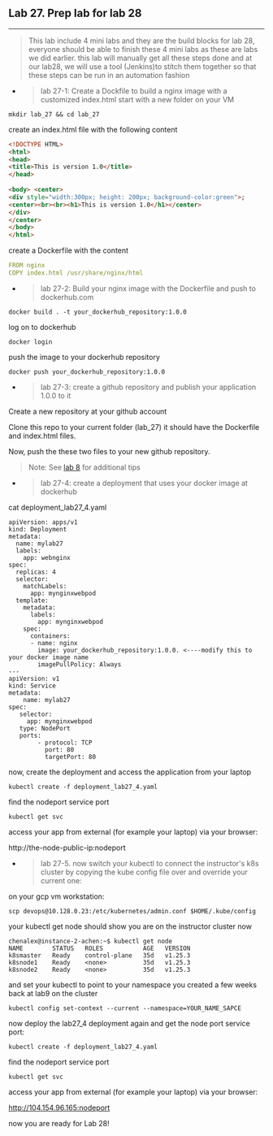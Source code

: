 ## Lab 27. Prep lab for lab 28
___
> This lab include 4 mini labs and they are the build blocks for lab 28, everyone should be able to finish these 4 mini labs as these are labs we did earlier. this lab will manually get all these steps done and at our lab28, we will use a tool (Jenkins)to stitch them together so that these steps can be run in an automation fashion


* >lab 27-1: Create a Dockfile to build a nginx image with a customized index.html
start with a new folder on your VM
```
mkdir lab_27 && cd lab_27
```
create an index.html file with the following content
```html
<!DOCTYPE HTML> 
<html> 
<head> 
<title>This is version 1.0</title> 
</head> 
 
<body> <center>
<div style="width:300px; height: 200px; background-color:green">;
<center><br><br><h1>This is version 1.0</h1></center>
</div> 
</center>
</body> 
</html> 
```
create a Dockerfile with the content
```yaml
FROM nginx
COPY index.html /usr/share/nginx/html
```

* >lab 27-2: Build your nginx image with the Dockerfile and push to dockerhub.com

```
docker build . -t your_dockerhub_repository:1.0.0
```
log on to dockerhub

```
docker login
```
push the image to your dockerhub repository

```
docker push your_dockerhub_repository:1.0.0
```

* >lab 27-3: create a github repository and publish your application 1.0.0 to it

Create a new repository at your github account

Clone this repo to your current folder (lab_27) it should have the Dockerfile and index.html files.

Now, push the these two files to your new github repository.  

> Note: See [lab 8](https://github.com/alexchenuw/devopslabs/tree/main/Lab-8) for additional tips

* >lab 27-4: create a deployment that uses your docker image at dockerhub

cat deployment_lab27_4.yaml

```shell
apiVersion: apps/v1
kind: Deployment
metadata:
  name: mylab27
  labels:
    app: webnginx
spec:
  replicas: 4
  selector:
    matchLabels:
      app: mynginxwebpod
  template:
    metadata:
      labels:
        app: mynginxwebpod
    spec:
      containers:
      - name: nginx
        image: your_dockerhub_repository:1.0.0. <----modify this to your docker image name
        imagePullPolicy: Always 
---
apiVersion: v1 
kind: Service 
metadata: 
    name: mylab27 
spec: 
   selector: 
     app: mynginxwebpod 
   type: NodePort
   ports: 
        - protocol: TCP 
          port: 80 
          targetPort: 80 
```

now, create the deployment and access the application from your laptop

```
kubectl create -f deployment_lab27_4.yaml
```
find the nodeport service port
```
kubectl get svc
```
access your app from external (for example your laptop) via your browser:

http://the-node-public-ip:nodeport


* >lab 27-5. now switch your kubectl to connect the instructor's k8s cluster by copying the kube config file over and override your current one:

on your gcp vm workstation: 

```
scp devops@10.128.0.23:/etc/kubernetes/admin.conf $HOME/.kube/config
```

your kubectl get node should show you are on the instructor cluster now
```
chenalex@instance-2-achen:~$ kubectl get node
NAME        STATUS   ROLES           AGE   VERSION
k8smaster   Ready    control-plane   35d   v1.25.3
k8snode1    Ready    <none>          35d   v1.25.3
k8snode2    Ready    <none>          35d   v1.25.3
```
and set your kubectl to point to your namespace you created a few weeks back at lab9 on the cluster

```
kubectl config set-context --current --namespace=YOUR_NAME_SAPCE
```

now deploy the lab27_4 deployment again and get the node port service port:
```
kubectl create -f deployment_lab27_4.yaml
```
find the nodeport service port
```
kubectl get svc
```
access your app from external (for example your laptop) via your browser:

http://104.154.96.165:nodeport

now you are ready for Lab 28!

